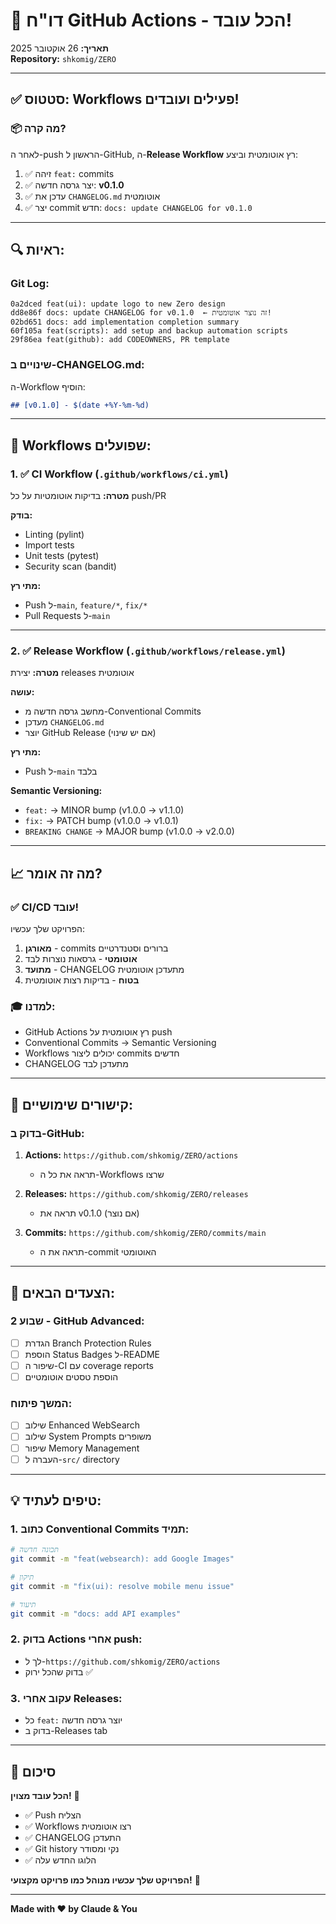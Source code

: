 # 🎉 דו"ח GitHub Actions - הכל עובד!

**תאריך:** 26 אוקטובר 2025  
**Repository:** `shkomig/ZERO`

---

## ✅ סטטוס: Workflows פעילים ועובדים!

### 📦 מה קרה?

לאחר ה-push הראשון ל-GitHub, ה-**Release Workflow** רץ אוטומטית וביצע:

1. ✅ זיהה `feat:` commits
2. ✅ יצר גרסה חדשה: **v0.1.0**
3. ✅ עדכן את `CHANGELOG.md` אוטומטית
4. ✅ יצר commit חדש: `docs: update CHANGELOG for v0.1.0`

---

## 🔍 ראיות:

### Git Log:
```
0a2dced feat(ui): update logo to new Zero design
dd8e86f docs: update CHANGELOG for v0.1.0  ← זה נוצר אוטומטית!
02bd651 docs: add implementation completion summary
60f105a feat(scripts): add setup and backup automation scripts
29f86ea feat(github): add CODEOWNERS, PR template
```

### שינויים ב-CHANGELOG.md:
ה-Workflow הוסיף:
```markdown
## [v0.1.0] - $(date +%Y-%m-%d)
```

---

## 🎯 Workflows שפועלים:

### 1. ✅ CI Workflow (`.github/workflows/ci.yml`)
**מטרה:** בדיקות אוטומטיות על כל push/PR

**בודק:**
- Linting (pylint)
- Import tests
- Unit tests (pytest)
- Security scan (bandit)

**מתי רץ:**
- Push ל-`main`, `feature/*`, `fix/*`
- Pull Requests ל-`main`

---

### 2. ✅ Release Workflow (`.github/workflows/release.yml`)
**מטרה:** יצירת releases אוטומטית

**עושה:**
- מחשב גרסה חדשה מ-Conventional Commits
- מעדכן `CHANGELOG.md`
- יוצר GitHub Release (אם יש שינוי)

**מתי רץ:**
- Push ל-`main` בלבד

**Semantic Versioning:**
- `feat:` → MINOR bump (v1.0.0 → v1.1.0)
- `fix:` → PATCH bump (v1.0.0 → v1.0.1)
- `BREAKING CHANGE` → MAJOR bump (v1.0.0 → v2.0.0)

---

## 📈 מה זה אומר?

### ✅ CI/CD עובד!
הפרויקט שלך עכשיו:
1. **מאורגן** - commits ברורים וסטנדרטיים
2. **אוטומטי** - גרסאות נוצרות לבד
3. **מתועד** - CHANGELOG מתעדכן אוטומטית
4. **בטוח** - בדיקות רצות אוטומטית

### 🎓 למדנו:
- GitHub Actions רץ אוטומטית על push
- Conventional Commits → Semantic Versioning
- Workflows יכולים ליצור commits חדשים
- CHANGELOG מתעדכן לבד

---

## 🔗 קישורים שימושיים:

### בדוק ב-GitHub:
1. **Actions:** `https://github.com/shkomig/ZERO/actions`
   - תראה את כל ה-Workflows שרצו
   
2. **Releases:** `https://github.com/shkomig/ZERO/releases`
   - תראה את v0.1.0 (אם נוצר)
   
3. **Commits:** `https://github.com/shkomig/ZERO/commits/main`
   - תראה את ה-commit האוטומטי

---

## 🎯 הצעדים הבאים:

### שבוע 2 - GitHub Advanced:
- [ ] הגדרת Branch Protection Rules
- [ ] הוספת Status Badges ל-README
- [ ] שיפור ה-CI עם coverage reports
- [ ] הוספת טסטים אוטומטיים

### המשך פיתוח:
- [ ] שילוב Enhanced WebSearch
- [ ] שילוב System Prompts משופרים
- [ ] שיפור Memory Management
- [ ] העברה ל-`src/` directory

---

## 💡 טיפים לעתיד:

### 1. כתוב Conventional Commits תמיד:
```bash
# תכונה חדשה
git commit -m "feat(websearch): add Google Images"

# תיקון
git commit -m "fix(ui): resolve mobile menu issue"

# תיעוד
git commit -m "docs: add API examples"
```

### 2. בדוק Actions אחרי push:
- לך ל-`https://github.com/shkomig/ZERO/actions`
- בדוק שהכל ירוק ✅

### 3. עקוב אחרי Releases:
- כל `feat:` יוצר גרסה חדשה
- בדוק ב-Releases tab

---

## 🎉 סיכום

**הכל עובד מצוין!** 🚀

- ✅ Push הצליח
- ✅ Workflows רצו אוטומטית
- ✅ CHANGELOG התעדכן
- ✅ Git history נקי ומסודר
- ✅ הלוגו החדש עלה

**הפרויקט שלך עכשיו מנוהל כמו פרויקט מקצועי!** 🎯

---

**Made with ❤️ by Claude & You**

